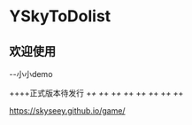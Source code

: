 # YSkyToDolist

## 欢迎使用
--小小demo

++++正式版本待发行
+_+ +_+ +_+ +_+ +_+ +_+ +_+ +_+


https://skyseey.github.io/game/